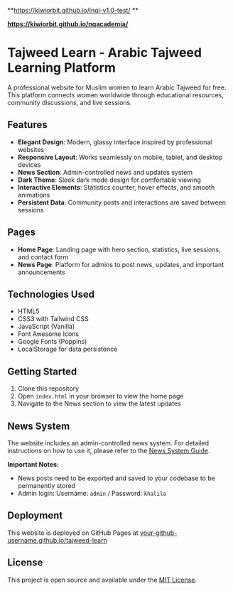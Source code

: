 **https://kiwiorbit.github.io/jnql-v1.0-test/
**


**https://kiwiorbit.github.io/nqacademia/**
# Tajweed Learn - Arabic Tajweed Learning Platform

A professional website for Muslim women to learn Arabic Tajweed for free. This platform connects women worldwide through educational resources, community discussions, and live sessions.

## Features

- **Elegant Design**: Modern, glassy interface inspired by professional websites
- **Responsive Layout**: Works seamlessly on mobile, tablet, and desktop devices
- **News Section**: Admin-controlled news and updates system
- **Dark Theme**: Sleek dark mode design for comfortable viewing
- **Interactive Elements**: Statistics counter, hover effects, and smooth animations
- **Persistent Data**: Community posts and interactions are saved between sessions

## Pages

- **Home Page**: Landing page with hero section, statistics, live sessions, and contact form
- **News Page**: Platform for admins to post news, updates, and important announcements

## Technologies Used

- HTML5
- CSS3 with Tailwind CSS
- JavaScript (Vanilla)
- Font Awesome Icons
- Google Fonts (Poppins)
- LocalStorage for data persistence

## Getting Started

1. Clone this repository
2. Open `index.html` in your browser to view the home page
3. Navigate to the News section to view the latest updates

## News System

The website includes an admin-controlled news system. For detailed instructions on how to use it, please refer to the [News System Guide](NEWS-SYSTEM-GUIDE.md).

**Important Notes:**
- News posts need to be exported and saved to your codebase to be permanently stored
- Admin login: Username: `admin` / Password: `khalila`

## Deployment

This website is deployed on GitHub Pages at [your-github-username.github.io/tajweed-learn](https://your-github-username.github.io/tajweed-learn)

## License

This project is open source and available under the [MIT License](LICENSE).
